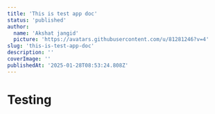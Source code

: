 ```yaml
---
title: 'This is test app doc'
status: 'published'
author:
  name: 'Akshat jangid'
  picture: 'https://avatars.githubusercontent.com/u/81281246?v=4'
slug: 'this-is-test-app-doc'
description: ''
coverImage: ''
publishedAt: '2025-01-28T08:53:24.808Z'
---
```


# Testing